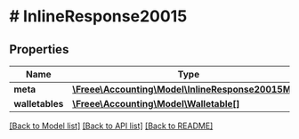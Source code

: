 # # InlineResponse20015

## Properties

Name | Type | Description | Notes
------------ | ------------- | ------------- | -------------
**meta** | [**\Freee\Accounting\Model\InlineResponse20015Meta**](InlineResponse20015Meta.md) |  | [optional]
**walletables** | [**\Freee\Accounting\Model\Walletable[]**](Walletable.md) |  |

[[Back to Model list]](../../README.md#models) [[Back to API list]](../../README.md#endpoints) [[Back to README]](../../README.md)
